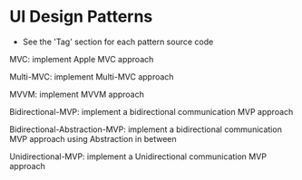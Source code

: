 # UI Design Patterns

* See the 'Tag' section for each pattern source code 

MVC:
  implement Apple MVC approach

Multi-MVC:
  implement Multi-MVC approach

MVVM:
  implement MVVM approach

Bidirectional-MVP:
  implement a bidirectional communication MVP approach

Bidirectional-Abstraction-MVP:
    implement a bidirectional communication MVP approach using Abstraction in between 
    
Unidirectional-MVP:
    implement a Unidirectional communication MVP approach





